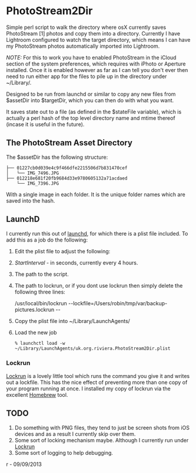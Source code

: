 # PhotoStream2Dir

Simple perl script to walk the directory where osX currently saves PhotoStream [1]
photos and copy them into a directory. Currently I have Lightroom configured to 
watch the target directory, which means I can have my PhotoStream photos automatically
imported into Lightroom.

*NOTE:* For this to work you have to enabled PhotoStream in the iCloud section of the 
system preferences, which requires with iPhoto or Aperture installed. Once it is enabled
however as far as I can tell you don't ever then need to run either app for the files
to pile up in the directory under ~/Library/.

Designed to be run from launchd or similar to copy any new files from $assetDir
into $targetDir, which you can then do with what you want. 

It saves state out to a file (as defined in the $stateFile variable), which is actually
a perl hash of the top level directory name and mtime thereof (incase it is useful in the future).

## The PhotoStream Asset Directory

The $assetDir has the following structure:

    ├── 01227cb0d039e4c9f466dfe2215506d7b831470cef
    │   └── IMG_7496.JPG
    ├── 012218e681f20fb9684d33e9780605132a71acdaed
        └── IMG_7396.JPG

With a single image in each folder. It is the unique folder names which are saved
into the hash.

## LaunchD

I currently run this out of [launchd](http://developer.apple.com/library/mac/#documentation/Darwin/Reference/ManPages/man8/launchd.8.html), for which there is a plist file included.  To add this as a job do the following:

1. Edit the plist file to adjust the following: 

 1. *StartInterval* - in seconds, currently every 4 hours. 
 2. The path to the script. 
 3. The path to lockrun, or if you dont use lockrun then simply delete the following three lines:

     <string>/usr/local/bin/lockrun</string>
     <string>--lockfile=/Users/robin/tmp/var/backup-pictures.lockrun</string>
     <string>--</string>

2. Copy the plist file into ~/Library/LaunchAgents/
3. Load the new job
    
    `% launchctl load -w ~/Library/LaunchAgents/uk.org.riviera.PhotoStream2Dir.plist`

### Lockrun

[Lockrun](http://www.unixwiz.net/tools/lockrun.html) is a lovely little tool which runs the command you give it and writes out a lockfile. This 
has the nice effect of preventing more than one copy of your program running at once. I installed 
my copy of lockrun via the excellent [Homebrew](http://brew.sh/) tool.
	
## TODO

1. Do something with PNG files, they tend to just be screen shots from iOS devices and as a result I currently skip over them.
2. Some sort of locking mechanism maybe. Although I currently run under [Lockrun](http://www.unixwiz.net/tools/lockrun.html) 
3. Some sort of logging to help debugging.


r - 09/09/2013

